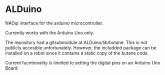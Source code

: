 # ALDuino
NAOqi interface for the arduino microcontroller.

Currently works with the Arduino Uno only.

The repository had a gitsubmodule at ALDuino/lib/butane. This is not publicly accesible unfortunately. However, the includded package can be installed on a robot since it contains a static copy of the butane code.

Current fucntionality is limitted to setting the digital pins on an Arduino Uno Board.

